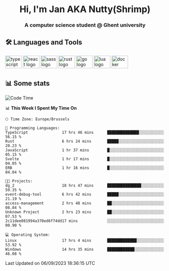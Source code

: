 <h1 align="center">Hi, I'm Jan AKA Nutty(Shrimp)</h1>
<h3 align="center">A computer science student @ Ghent university</h3>

<h2 align="left">🛠️ Languages and Tools</h2>

###

<div align="left">
  <img src="https://cdn.jsdelivr.net/gh/devicons/devicon/icons/typescript/typescript-original.svg" height="40" width="52" alt="typescript logo"  />
  <img src="https://cdn.jsdelivr.net/gh/devicons/devicon/icons/react/react-original.svg" height="40" width="52" alt="react logo"  />
  <img src="https://cdn.jsdelivr.net/gh/devicons/devicon/icons/sass/sass-original.svg" height="40" width="52" alt="sass logo"  />
  <img src="https://cdn.jsdelivr.net/gh/devicons/devicon/icons/rust/rust-plain.svg" height="40" width="52" alt="rust logo"  />
  <img src="https://cdn.jsdelivr.net/gh/devicons/devicon/icons/go/go-original.svg" height="40" width="52" alt="go logo"  />
  <img src="https://cdn.jsdelivr.net/gh/devicons/devicon/icons/lua/lua-original.svg" height="40" width="52" alt="lua logo"  />
  <img src="https://cdn.jsdelivr.net/gh/devicons/devicon/icons/docker/docker-original.svg" height="40" width="52" alt="docker logo"  />
</div>

<h2>📊 Some stats</h2>

<!--START_SECTION:waka-->
![Code Time](http://img.shields.io/badge/Code%20Time-3%2C659%20hrs%202%20mins-blue)

📊 **This Week I Spent My Time On** 

```text
🕑︎ Time Zone: Europe/Brussels

💬 Programming Languages: 
TypeScript               17 hrs 46 mins      ██████████████░░░░░░░░░░░   56.15 % 
Rust                     6 hrs 24 mins       █████░░░░░░░░░░░░░░░░░░░░   20.23 % 
JavaScript               1 hr 37 mins        █░░░░░░░░░░░░░░░░░░░░░░░░   05.15 % 
Svelte                   1 hr 17 mins        █░░░░░░░░░░░░░░░░░░░░░░░░   04.05 % 
ERB                      1 hr 16 mins        █░░░░░░░░░░░░░░░░░░░░░░░░   04.04 % 

🐱‍💻 Projects: 
dg_2                     18 hrs 47 mins      ███████████████░░░░░░░░░░   59.35 % 
event-debug-tool         6 hrs 42 mins       █████░░░░░░░░░░░░░░░░░░░░   21.19 % 
access-management        2 hrs 48 mins       ██░░░░░░░░░░░░░░░░░░░░░░░   08.84 % 
Unknown Project          2 hrs 23 mins       ██░░░░░░░░░░░░░░░░░░░░░░░   07.53 % 
2c11dee081994a370ed6f74dd17 mins             ░░░░░░░░░░░░░░░░░░░░░░░░░   00.90 % 

💻 Operating System: 
Linux                    17 hrs 4 mins       █████████████░░░░░░░░░░░░   53.92 % 
Windows                  14 hrs 35 mins      ████████████░░░░░░░░░░░░░   46.08 % 
```


 Last Updated on 06/09/2023 18:36:15 UTC
<!--END_SECTION:waka-->

